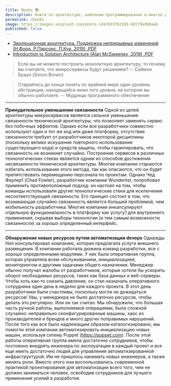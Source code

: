 ```yaml
---
title: Books 📚
description: Книги по архитектуре, шаблонам программирования и многое другое...
permalink: /books
image: https://images.unsplash.com/photo-1497633762265-9d179a990aa6
published: false
---
```


- [Эволюционная архитектура. Поддержка непрерывных изменений (Н.Форд, Р.Парсонс, П.Куа, 2019) .PDF](https://drive.google.com/file/d/1wrxpxM0A2rOxthLGA-DRExCXuYzNbqDU/view?usp=sharing)
- [Introduction to Solution Architecture (Alan McSweeney, 2019) .PDF](https://drive.google.com/file/d/1n9B1qxWRaC53ECs6IGRPNSfai2YSaruk/view?usp=sharing)

> Если вы не можете построить монолитную архитектуру, то почему вы считаете, что микросервисы будут решением?
> -- Саймон Браун (Simon Brown)

> Старайтесь до конца понять по крайней мере один уровень абстракции, находящийся ниже того уровня, на котором вы обычно работаете.
> -- Мудрецы программного обеспечения

---

**Принудительное уменьшение связанности**
Одной из целей архитектуры микросервисов является сильное уменьшение связанности технической архитектуры, что позволяет
заменять сервис без побочных эффектов. Однако если все разработчики совместно используют один и тот же код или даже
платформу, отсутствие связанности требует от разработчиков некоторой дисциплины (поскольку велико искушение повторного
использования существующего кода) и средств защиты, чтобы гарантировать, что связанность не возникнет случайно.
Построение сервисов в различных технологических стеках является одним из способов достижения несвязанности технической
архитектуры. Многие компании стараются избегать использования этого метода, так как опасаются, что он будет
препятствовать перемещению персонала по проектам. Однако Чед Фаулер1 (Chad Fowler), разработчик компании Wunderlist,
попробовал применить противоположный подход: он настоял на том, чтобы команды использовали другие технологические стеки
для исключения несоответствующей связанности. Его принцип состоит в том, что возникающая случайно связанность является
большей проблемой, чем мобильность разработчика.
Многие компании инкапсулируют отдельную функциональность в платформу как услугу1 для внутреннего применения, скрывая
выборы технологии (и тем самым возможности связанности) за хорошо определенный интерфейс.

---

**Обнаружение новых ресурсов путем автоматизации devops**
Однажды Нил консультировал компанию, которая предлагала услуги внешнего размещения. В компании работала дюжина команд
разработки, все с хорошо определенными модулями. У них была оперативная группа, которая управляла всем обслуживанием,
инициализацией, мониторингом и другими задачами общего назначения. Менеджер обычно получал жалобы от разработчиков,
которые хотели бы ускорить оборот необходимых ресурсов, таких как база данных и веб-серверы. Чтобы хоть как-то снизить
давление, он стал назначать оперативного сотрудника один день в неделю для каждого проекта. В этот день разработчики
были счастливы, поскольку могли не дожидаться ресурсов! Увы, у менеджера не было достаточно ресурсов, чтобы делать это
регулярно.
Или он так считал. Мы обнаружили, что большая часть ручной работы, выполняемой операциями, была сложной случайно:
неправильно сконфигурированные машины, хаос из производителей и брендов и много других поправимых нарушений. После того
как все было надлежащим образом каталогизировано, мы помогли этой компании автоматизировать инициализацию новых машин,
используя ситему Puppet (<https://puppet.com>). После этой работы оперативная группа имела достаточно сотрудников, чтобы
постоянно внедрять инженера по эксплуатации в каждый проект и все еще иметь достаточно людей для управления
автоматизированной инфраструктурой.
Им не пришлось нанимать новых инженеров, а также менять роли. Вместо этого они воспользовались современной практикой
проектирования для автоматизации всего того, чем не должен заниматься человек, освободив сотрудников для лучшего
применения усилий в разработке.

